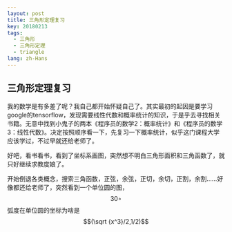 ```yaml
---
layout: post
title: 三角形定理复习
key: 20180213
tags:
  - 三角形
  - 三角形定理
  - triangle
lang: zh-Hans
---
```


## 三角形定理复习

我的数学是有多差了呢？我自己都开始怀疑自己了。其实最初的起因是要学习google的tensorflow，发现需要线性代数和概率统计的知识，于是乎去寻找相关书籍。无意中找到小鬼子的两本《程序员的数学2：概率统计》和《程序员的数学3：线性代数》。决定按照顺序看一下，先复习一下概率统计，似乎这门课程大学应该学过，不过早就还给老师了。

好吧，看书看书，看到了坐标系画图，突然想不明白三角形面积和三角函数了，就只好继续求教度娘了。
<!--more-->
开始倒退各类概念，搜索三角函数，正弦，余弦，正切，余切，正割，余割……好像都还给老师了，突然看到一个单位圆的图，$$30\circ$$弧度在单位圆的坐标为啥是$$(\sqrt {x^3}/2,1/2)$$

